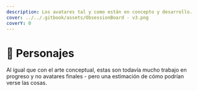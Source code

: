```yaml
---
description: Los avatares tal y como están en concepto y desarrollo.
cover: ../../.gitbook/assets/ObsessionBoard - v3.png
coverY: 0
---
```


# 🐸 Personajes

Al igual que con el arte conceptual, estas son todavía mucho trabajo en progreso y no avatares finales - pero una estimación de cómo podrían verse las cosas.&#x20;
